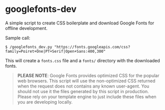# googlefonts-dev

A simple script to create CSS boilerplate and download Google Fonts for offline development.

Sample call:

    $ /googlefonts_dev.py "https://fonts.googleapis.com/css?family=Poiret+One|PT+Serif|Open+Sans:400,300"

This will create a `fonts.css` file and a `fonts/` directory with the downloaded fonts.

> **PLEASE NOTE**: Google Fonts provides optimized CSS for the popular web browsers. This script will use the non-optimized CSS returned when the request does not contains any known user-agent. You should not use it the files generated by this script in production. Please rely on your template engine to just include these files when you are developing locally.

